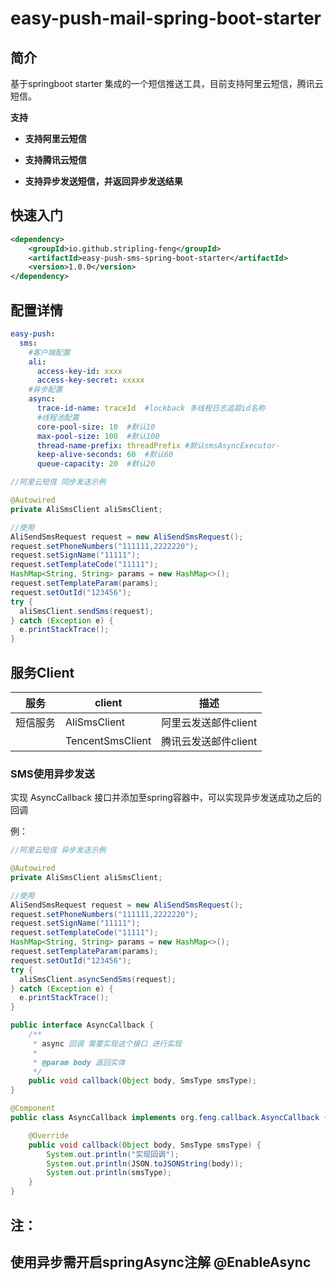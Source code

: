 # easy-push-mail-spring-boot-starter

## 简介

基于springboot starter 集成的一个短信推送工具，目前支持阿里云短信，腾讯云短信。

  **支持**
- **支持阿里云短信**

- **支持腾讯云短信**

- **支持异步发送短信，并返回异步发送结果**
## 快速入门



```xml
<dependency>
    <groupId>io.github.stripling-feng</groupId>
    <artifactId>easy-push-sms-spring-boot-starter</artifactId>
    <version>1.0.0</version>
</dependency>
```
## 配置详情

```yaml
easy-push:
  sms:
    #客户端配置
    ali:
      access-key-id: xxxx
      access-key-secret: xxxxx
    #异步配置
    async:
      trace-id-name: traceId  #lockback 多线程日志追踪id名称
      #线程池配置
      core-pool-size: 10  #默认10
      max-pool-size: 100  #默认100
      thread-name-prefix: threadPrefix #默认smsAsyncExecutor-
      keep-alive-seconds: 60  #默认60
      queue-capacity: 20  #默认20
```


```java
//阿里云短信 同步发送示例

@Autowired
private AliSmsClient aliSmsClient;

//使用
AliSendSmsRequest request = new AliSendSmsRequest();
request.setPhoneNumbers("111111,2222220");
request.setSignName("11111");
request.setTemplateCode("11111");
HashMap<String, String> params = new HashMap<>();
request.setTemplateParam(params);
request.setOutId("123456");
try {
  aliSmsClient.sendSms(request);
} catch (Exception e) {
  e.printStackTrace();
}
```





## 服务Client

| 服务     | client           | 描述            |
| -------- | ---------------- |---------------|
| 短信服务 | AliSmsClient     | 阿里云发送邮件client |
|          | TencentSmsClient | 腾讯云发送邮件client |

###  SMS使用异步发送

实现 AsyncCallback 接口并添加至spring容器中，可以实现异步发送成功之后的回调

例：
```java
//阿里云短信 异步发送示例

@Autowired
private AliSmsClient aliSmsClient;

//使用
AliSendSmsRequest request = new AliSendSmsRequest();
request.setPhoneNumbers("111111,2222220");
request.setSignName("11111");
request.setTemplateCode("11111");
HashMap<String, String> params = new HashMap<>();
request.setTemplateParam(params);
request.setOutId("123456");
try {
  aliSmsClient.asyncSendSms(request);
} catch (Exception e) {
  e.printStackTrace();
}
```
```java
public interface AsyncCallback {
    /**
     * async 回调 需要实现这个接口 进行实现
     *
     * @param body 返回实体
     */
    public void callback(Object body, SmsType smsType);
}

```

```java
@Component
public class AsyncCallback implements org.feng.callback.AsyncCallback {

    @Override
    public void callback(Object body, SmsType smsType) {
        System.out.println("实现回调");
        System.out.println(JSON.toJSONString(body));
        System.out.println(smsType);
    }
}
```

## **注：** 

## **使用异步需开启springAsync注解   @EnableAsync**

